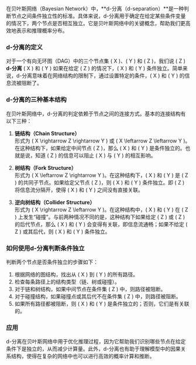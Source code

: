 在贝叶斯网络（Bayesian Network）中，**d-分离（d-separation）**是一种判断节点之间条件独立性的标准。具体来说，d-分离用于确定在给定某些条件变量的情况下，两个节点是否相互独立。它是贝叶斯网络中的关键概念，帮助我们更高效地表示和推理概率分布。

### d-分离的定义
对于一个有向无环图（DAG）中的三个节点集 \( X \)、\( Y \) 和 \( Z \)，我们说 \( Z \) **d-分离** \( X \) 和 \( Y \) 如果在给定 \( Z \) 的情况下，\( X \) 和 \( Y \) 条件独立。简单来说，d-分离意味着在网络结构的限制下，通过设置特定的条件，\( X \) 和 \( Y \) 的信息流被阻断了。

### d-分离的三种基本结构
在贝叶斯网络中，d-分离的判定依赖于节点之间的连接方式。基本的连接结构有以下三种：

1. **链结构（Chain Structure）**  
   形式为 \( X \rightarrow Z \rightarrow Y \) 或 \( X \leftarrow Z \leftarrow Y \)。在这种结构下，如果给定中间节点 \( Z \)，那么 \( X \) 和 \( Y \) 是条件独立的。也就是说，知道 \( Z \) 的信息可以阻止 \( X \) 与 \( Y \) 的相互影响。

2. **树结构（Fork Structure）**  
   形式为 \( X \leftarrow Z \rightarrow Y \)。在这种结构下，\( X \) 和 \( Y \) 是 \( Z \) 的共同子节点。如果给定父节点 \( Z \)，则 \( X \) 和 \( Y \) 条件独立。即 \( Z \) 将信息流分隔开，使得 \( X \) 和 \( Y \) 之间没有直接关联。

3. **逆向树结构（Collider Structure）**  
   形式为 \( X \rightarrow Z \leftarrow Y \)。在这种结构中，\( X \) 和 \( Y \) 在 \( Z \) 上发生“碰撞”。与前两种情况不同的是，这种结构下如果给定 \( Z \) 或 \( Z \) 的后代节点，那么 \( X \) 和 \( Y \) 会变得有关联，即信息流通畅；如果不给定 \( Z \) 或其后代，则 \( X \) 和 \( Y \) 条件独立。

### 如何使用d-分离判断条件独立
判断两个节点是否条件独立的步骤如下：

1. 根据网络的图结构，找出从 \( X \) 到 \( Y \) 的所有路径。
2. 检查每条路径上的结构类型（链、树或碰撞）。
3. 对于链和树结构，如果中间节点在条件集 \( Z \) 中，则路径被阻断。
4. 对于碰撞结构，如果碰撞点或其后代不在条件集 \( Z \) 中，则路径被阻断。
5. 如果所有路径都被阻断，则 \( X \) 和 \( Y \) 是条件独立的；否则，它们是有关联的。

### 应用
d-分离在贝叶斯网络中用于优化推理过程，因为它帮助我们识别哪些节点在给定条件下是独立的，从而减少计算量。此外，d-分离也有助于理解模型中的因果关系结构，使得在复杂的网络中也可以进行高效的概率计算和推断。